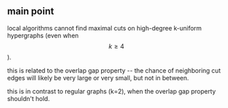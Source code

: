## main point

local algorithms cannot find maximal cuts on high-degree k-uniform hypergraphs (even when $$k \ge 4$$).

this is related to the overlap gap property -- the chance of neighboring cut edges will likely be very large or very small, but not in between.

this is in contrast to regular graphs (k=2), when the overlap gap property shouldn't hold.
